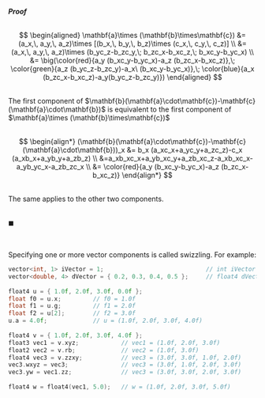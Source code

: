 <strong><em>Proof</em></strong>
<br><br>

$$
\begin{aligned}
\mathbf{a}\times (\mathbf{b}\times\mathbf{c}) &= (a_x,\, a_y,\, a_z)\times [(b_x,\, b_y,\, b_z)\times (c_x,\, c_y,\, c_z)] \\ 
&= (a_x,\, a_y,\, a_z)\times (b_yc_z-b_zc_y,\; b_zc_x-b_xc_z,\; b_xc_y-b_yc_x) \\ 
&= \big(\color{red}{a_y (b_xc_y-b_yc_x)-a_z (b_zc_x-b_xc_z)},\; \color{green}{a_z (b_yc_z-b_zc_y)-a_x\ (b_xc_y-b_yc_x)},\; \color{blue}{a_x (b_zc_x-b_xc_z)-a_y(b_yc_z-b_zc_y)})
\end{aligned}
$$

<br>
The first component of $\mathbf{b}(\mathbf{a}\cdot\mathbf{c})-\mathbf{c}(\mathbf{a}\cdot\mathbf{b})$ is equivalent to the first component of $\mathbf{a}\times (\mathbf{b}\times\mathbf{c})$
<br><br>

$$
\begin{align*}
(\mathbf{b}(\mathbf{a}\cdot\mathbf{c})-\mathbf{c}(\mathbf{a}\cdot\mathbf{b}))_x &= b_x (a_xc_x+a_yc_y+a_zc_z)-c_x (a_xb_x+a_yb_y+a_zb_z) \\ 
&=a_xb_xc_x+a_yb_xc_y+a_zb_xc_z-a_xb_xc_x-a_yb_yc_x-a_zb_zc_x \\ 
&= \color{red}{a_y (b_xc_y-b_yc_x)-a_z (b_zc_x-b_xc_z)}
\end{align*}
$$

<br>
The same applies to the other two components.
<br><br>

$\blacksquare$

<br><br>
Specifying one or more vector components is called swizzling. For example:

```cpp
vector<int, 1> iVector = 1;                             // int iVector = 1;
vector<double, 4> dVector = { 0.2, 0.3, 0.4, 0.5 };     // float4 dVector = { 0.2, 0.3, 0.4, 0.5 };  
  
float4 u = { 1.0f, 2.0f, 3.0f, 0.0f };
float f0 = u.x;         // f0 = 1.0f
float f1 = u.g;         // f1 = 2.0f
float f2 = u[2];        // f2 = 3.0f
u.a = 4.0f;             // u = (1.0f, 2.0f, 3.0f, 4.0f)
 
float4 v = { 1.0f, 2.0f, 3.0f, 4.0f };
float3 vec1 = v.xyz;            // vec1 = (1.0f, 2.0f, 3.0f)
float2 vec2 = v.rb;             // vec2 = (1.0f, 3.0f)
float4 vec3 = v.zzxy;           // vec3 = (3.0f, 3.0f, 1.0f, 2.0f)
vec3.wxyz = vec3;               // vec3 = (3.0f, 1.0f, 2.0f, 3.0f)
vec3.yw = vec1.zz;              // vec3 = (3.0f, 3.0f, 2.0f, 3.0f)
 
float4 w = float4(vec1, 5.0);   // w = (1.0f, 2.0f, 3.0f, 5.0f)
```

